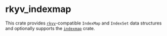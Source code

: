 # rkyv_indexmap

This crate provides [`rkyv`](https://docs.rs/rkyv)-compatible `IndexMap` and `IndexSet` data
structures and optionally supports the [`indexmap`](https://docs.rs/indexmap) crate.
